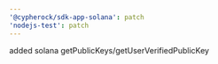 ```yaml
---
'@cypherock/sdk-app-solana': patch
'nodejs-test': patch
---
```


added solana getPublicKeys/getUserVerifiedPublicKey
